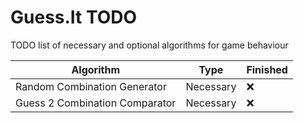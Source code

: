 # Guess.It TODO

TODO list of necessary and optional algorithms for game behaviour

| Algorithm                      | Type      | Finished |
| ------------------------------ | --------- | -------- |
| Random Combination Generator   | Necessary | ❌       |
| Guess 2 Combination Comparator | Necessary | ❌       |
